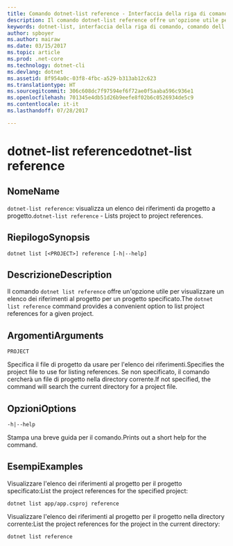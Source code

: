 ```yaml
---
title: Comando dotnet-list reference - Interfaccia della riga di comando di .NET Core
description: Il comando dotnet-list reference offre un'opzione utile per visualizzare un elenco dei riferimenti da progetto a progetto.
keywords: dotnet-list, interfaccia della riga di comando, comando dell'interfaccia della riga di comando, .NET Core
author: spboyer
ms.author: mairaw
ms.date: 03/15/2017
ms.topic: article
ms.prod: .net-core
ms.technology: dotnet-cli
ms.devlang: dotnet
ms.assetid: 8f954a0c-03f8-4fbc-a529-b313ab12c623
ms.translationtype: HT
ms.sourcegitcommit: 306c608dc7f97594ef6f72ae0f5aaba596c936e1
ms.openlocfilehash: 701345e4db51d26b9eefe8f02b6c0526934de5c9
ms.contentlocale: it-it
ms.lasthandoff: 07/28/2017

---
```


# <a name="dotnet-list-reference"></a><span data-ttu-id="a2d69-104">dotnet-list reference</span><span class="sxs-lookup"><span data-stu-id="a2d69-104">dotnet-list reference</span></span>

## <a name="name"></a><span data-ttu-id="a2d69-105">Nome</span><span class="sxs-lookup"><span data-stu-id="a2d69-105">Name</span></span>

<span data-ttu-id="a2d69-106">`dotnet-list reference`: visualizza un elenco dei riferimenti da progetto a progetto.</span><span class="sxs-lookup"><span data-stu-id="a2d69-106">`dotnet-list reference` - Lists project to project references.</span></span>

## <a name="synopsis"></a><span data-ttu-id="a2d69-107">Riepilogo</span><span class="sxs-lookup"><span data-stu-id="a2d69-107">Synopsis</span></span>

`dotnet list [<PROJECT>] reference [-h|--help]`

## <a name="description"></a><span data-ttu-id="a2d69-108">Descrizione</span><span class="sxs-lookup"><span data-stu-id="a2d69-108">Description</span></span>

<span data-ttu-id="a2d69-109">Il comando `dotnet list reference` offre un'opzione utile per visualizzare un elenco dei riferimenti al progetto per un progetto specificato.</span><span class="sxs-lookup"><span data-stu-id="a2d69-109">The `dotnet list reference` command provides a convenient option to list project references for a given project.</span></span>

## <a name="arguments"></a><span data-ttu-id="a2d69-110">Argomenti</span><span class="sxs-lookup"><span data-stu-id="a2d69-110">Arguments</span></span>

`PROJECT`

<span data-ttu-id="a2d69-111">Specifica il file di progetto da usare per l'elenco dei riferimenti.</span><span class="sxs-lookup"><span data-stu-id="a2d69-111">Specifies the project file to use for listing references.</span></span> <span data-ttu-id="a2d69-112">Se non specificato, il comando cercherà un file di progetto nella directory corrente.</span><span class="sxs-lookup"><span data-stu-id="a2d69-112">If not specified, the command will search the current directory for a project file.</span></span>

## <a name="options"></a><span data-ttu-id="a2d69-113">Opzioni</span><span class="sxs-lookup"><span data-stu-id="a2d69-113">Options</span></span>

`-h|--help`

<span data-ttu-id="a2d69-114">Stampa una breve guida per il comando.</span><span class="sxs-lookup"><span data-stu-id="a2d69-114">Prints out a short help for the command.</span></span>

## <a name="examples"></a><span data-ttu-id="a2d69-115">Esempi</span><span class="sxs-lookup"><span data-stu-id="a2d69-115">Examples</span></span>

<span data-ttu-id="a2d69-116">Visualizzare l'elenco dei riferimenti al progetto per il progetto specificato:</span><span class="sxs-lookup"><span data-stu-id="a2d69-116">List the project references for the specified project:</span></span>

`dotnet list app/app.csproj reference`

<span data-ttu-id="a2d69-117">Visualizzare l'elenco dei riferimenti al progetto per il progetto nella directory corrente:</span><span class="sxs-lookup"><span data-stu-id="a2d69-117">List the project references for the project in the current directory:</span></span>

`dotnet list reference`

